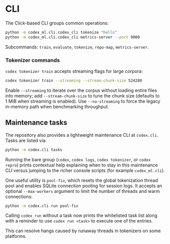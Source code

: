 # CLI

The Click-based CLI groups common operations:

```bash
python -m codex_ml.cli.codex_cli tokenize "hello"
python -m codex_ml.cli.codex_cli metrics-server --port 9000
```
Subcommands: `train`, `evaluate`, `tokenize`, `repo-map`, `metrics-server`.

### Tokenizer commands

`codex tokenizer train` accepts streaming flags for large corpora:

```bash
codex tokenizer train --streaming --stream-chunk-size 524288
```
Enable `--streaming` to iterate over the corpus without loading entire files
into memory; add `--stream-chunk-size` to tune the chunk size (defaults to
1&nbsp;MiB when streaming is enabled). Use `--no-streaming` to force the legacy
in-memory path when benchmarking throughput.

## Maintenance tasks

The repository also provides a lightweight maintenance CLI at
`codex.cli`. Tasks are listed via:

```bash
python -m codex.cli tasks
```
Running the bare group (`codex`, `codex logs`, `codex tokenizer`, or
`codex repro`) prints contextual help explaining when to stay in this
maintenance CLI versus jumping to the richer console scripts (for
example `codex_ml.cli`).

One useful utility is `pool-fix`, which resets the global tokenization
thread pool and enables SQLite connection pooling for session logs. It
accepts an optional `--max-workers` argument to limit the number of
threads and warm connections:

```bash
python -m codex.cli run pool-fix
```
Calling `codex run` without a task now prints the whitelisted task list
along with a reminder to use `codex run <task>` to execute one of the
entries.

This can resolve hangs caused by runaway threads in tokenizers on some
platforms.
